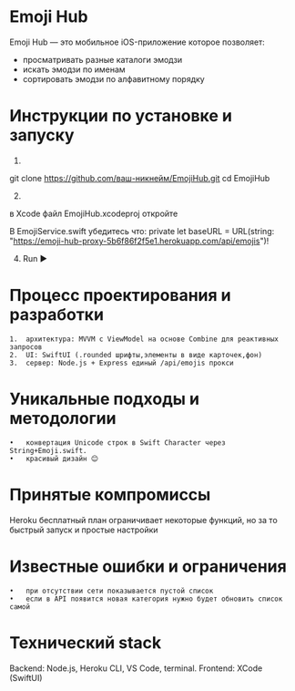 # Emoji Hub

Emoji Hub — это мобильное iOS-приложение которое позволяет:
- просматривать разные каталоги эмодзи
- искать эмодзи по именам
- сортировать эмодзи по алфавитному порядку

# Инструкции по установке и запуску

1.
git clone https://github.com/ваш-никнейм/EmojiHub.git
cd EmojiHub

2.
в Xcode файл EmojiHub.xcodeproj откройте

В EmojiService.swift убедитесь что:
private let baseURL = URL(string: "https://emoji-hub-proxy-5b6f86f2f5e1.herokuapp.com/api/emojis")!

4. Run ▶ 

# Процесс проектирования и разработки
	1.	архитектура: MVVM с ViewModel на основе Combine для реактивных запросов
	2.	UI: SwiftUI (.rounded шрифты,элементы в виде карточек,фон)
	3.	сервер: Node.js + Express единый /api/emojis прокси


# Уникальные подходы и методологии
	•	конвертация Unicode строк в Swift Character через String+Emoji.swift.
	•	красивый дизайн 😊

# Принятые компромиссы
Heroku бесплатный план ограничивает некоторые функций, но за то быстрый запуск и простые настройки

# Известные ошибки и ограничения
	•	при отсутствии сети показывается пустой список
	•	если в API появится новая категория нужно будет обновить список самой 

# Технический stack
Backend: Node.js, Heroku CLI, VS Code, terminal. 
Frontend: XCode (SwiftUI)

